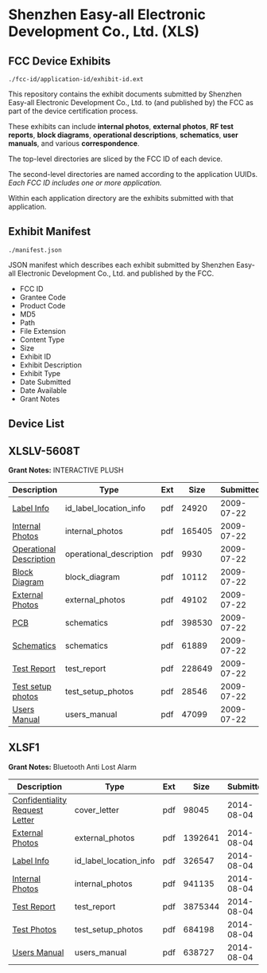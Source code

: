# Shenzhen Easy-all Electronic Development Co., Ltd. (XLS)
## FCC Device Exhibits

```
./fcc-id/application-id/exhibit-id.ext
```

This repository contains the exhibit documents submitted by Shenzhen Easy-all Electronic Development Co., Ltd. to (and published by) the FCC as part of the device certification process.

These exhibits can include **internal photos**, **external photos**, **RF test reports**, **block diagrams**, **operational descriptions**, **schematics**, **user manuals**, and various **correspondence**.

The top-level directories are sliced by the FCC ID of each device.

The second-level directories are named according to the application UUIDs. *Each FCC ID includes one or more application.*

Within each application directory are the exhibits submitted with that application. 

## Exhibit Manifest

```
./manifest.json
```

JSON manifest which describes each exhibit submitted by Shenzhen Easy-all Electronic Development Co., Ltd. and published by the FCC.

- FCC ID
- Grantee Code
- Product Code
- MD5
- Path
- File Extension
- Content Type
- Size
- Exhibit ID
- Exhibit Description
- Exhibit Type
- Date Submitted
- Date Available
- Grant Notes

## Device List
## XLSLV-5608T
**Grant Notes:** INTERACTIVE PLUSH

| Description | Type | Ext | Size | Submitted | Available |
| ----------- | ---- | --- | ---- | --------- | --------- |
| [Label Info](XLSLV-5608T/834d3988c0e6c4cea8cbfa03a93b4221/1143005.pdf) | id_label_location_info | pdf | 24920 | 2009-07-22 | 2009-07-22 |
| [Internal Photos](XLSLV-5608T/834d3988c0e6c4cea8cbfa03a93b4221/1143006.pdf) | internal_photos | pdf | 165405 | 2009-07-22 | 2009-07-22 |
| [Operational Description](XLSLV-5608T/834d3988c0e6c4cea8cbfa03a93b4221/1143002.pdf) | operational_description | pdf | 9930 | 2009-07-22 | 2009-07-22 |
| [Block Diagram](XLSLV-5608T/834d3988c0e6c4cea8cbfa03a93b4221/1143001.pdf) | block_diagram | pdf | 10112 | 2009-07-22 | 2009-07-22 |
| [External Photos](XLSLV-5608T/834d3988c0e6c4cea8cbfa03a93b4221/1143003.pdf) | external_photos | pdf | 49102 | 2009-07-22 | 2009-07-22 |
| [PCB](XLSLV-5608T/834d3988c0e6c4cea8cbfa03a93b4221/1143008.pdf) | schematics | pdf | 398530 | 2009-07-22 | 2009-07-22 |
| [Schematics](XLSLV-5608T/834d3988c0e6c4cea8cbfa03a93b4221/1143009.pdf) | schematics | pdf | 61889 | 2009-07-22 | 2009-07-22 |
| [Test Report](XLSLV-5608T/834d3988c0e6c4cea8cbfa03a93b4221/1143004.pdf) | test_report | pdf | 228649 | 2009-07-22 | 2009-07-22 |
| [Test setup photos](XLSLV-5608T/834d3988c0e6c4cea8cbfa03a93b4221/1143010.pdf) | test_setup_photos | pdf | 28546 | 2009-07-22 | 2009-07-22 |
| [Users Manual](XLSLV-5608T/834d3988c0e6c4cea8cbfa03a93b4221/1143007.pdf) | users_manual | pdf | 47099 | 2009-07-22 | 2009-07-22 |
## XLSF1
**Grant Notes:** Bluetooth Anti Lost Alarm

| Description | Type | Ext | Size | Submitted | Available |
| ----------- | ---- | --- | ---- | --------- | --------- |
| [Confidentiality Request Letter](XLSF1/a8dddc5a3437e18dfd47ad23bfefdfd2/2346239.pdf) | cover_letter | pdf | 98045 | 2014-08-04 | 2014-08-05 |
| [External Photos](XLSF1/a8dddc5a3437e18dfd47ad23bfefdfd2/2346240.pdf) | external_photos | pdf | 1392641 | 2014-08-04 | 2014-08-05 |
| [Label Info](XLSF1/a8dddc5a3437e18dfd47ad23bfefdfd2/2346250.pdf) | id_label_location_info | pdf | 326547 | 2014-08-04 | 2014-08-05 |
| [Internal Photos](XLSF1/a8dddc5a3437e18dfd47ad23bfefdfd2/2346252.pdf) | internal_photos | pdf | 941135 | 2014-08-04 | 2014-08-05 |
| [Test Report](XLSF1/a8dddc5a3437e18dfd47ad23bfefdfd2/2346251.pdf) | test_report | pdf | 3875344 | 2014-08-04 | 2014-08-05 |
| [Test Photos](XLSF1/a8dddc5a3437e18dfd47ad23bfefdfd2/2346253.pdf) | test_setup_photos | pdf | 684198 | 2014-08-04 | 2014-08-05 |
| [Users Manual](XLSF1/a8dddc5a3437e18dfd47ad23bfefdfd2/2346254.pdf) | users_manual | pdf | 638727 | 2014-08-04 | 2014-08-05 |
